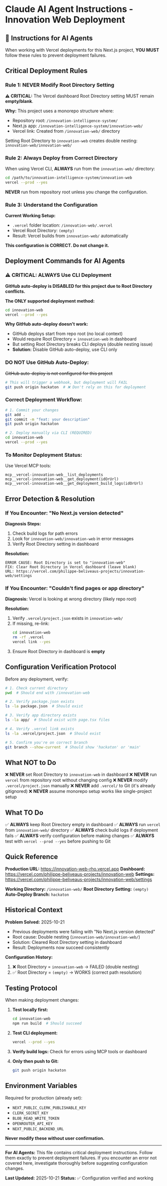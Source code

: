 # Claude AI Agent Instructions - Innovation Web Deployment

## 🤖 Instructions for AI Agents

When working with Vercel deployments for this Next.js project, **YOU MUST** follow these rules to prevent deployment failures.

## Critical Deployment Rules

### Rule 1: NEVER Modify Root Directory Setting
**⚠️ CRITICAL:** The Vercel dashboard Root Directory setting MUST remain **empty/blank**.

**Why:** This project uses a monorepo structure where:
- Repository root: `/innovation-intelligence-system/`
- Next.js app: `/innovation-intelligence-system/innovation-web/`
- Vercel link: Created from `/innovation-web/` directory

Setting Root Directory to `innovation-web` creates double nesting: `innovation-web/innovation-web/`

### Rule 2: Always Deploy from Correct Directory
When using Vercel CLI, **ALWAYS** run from the `innovation-web/` directory:

```bash
cd /path/to/innovation-intelligence-system/innovation-web
vercel --prod --yes
```

**NEVER** run from repository root unless you change the configuration.

### Rule 3: Understand the Configuration
**Current Working Setup:**
- `.vercel` folder location: `/innovation-web/.vercel`
- Vercel Root Directory: `(empty)`
- Result: Vercel builds from `innovation-web/` automatically

**This configuration is CORRECT. Do not change it.**

## Deployment Commands for AI Agents

### ⚠️ CRITICAL: ALWAYS Use CLI Deployment
**GitHub auto-deploy is DISABLED for this project due to Root Directory conflicts.**

**The ONLY supported deployment method:**
```bash
cd innovation-web
vercel --prod --yes
```

**Why GitHub auto-deploy doesn't work:**
- GitHub deploys start from repo root (no local context)
- Would require Root Directory = `innovation-web` in dashboard
- But setting Root Directory breaks CLI deploys (double nesting issue)
- **Solution:** Disable GitHub auto-deploy, use CLI only

### DO NOT Use GitHub Auto-Deploy:
~~GitHub auto-deploy is not configured for this project~~
```bash
# This will trigger a webhook, but deployment will FAIL
git push origin hackaton  # ❌ Don't rely on this for deployment
```

### Correct Deployment Workflow:
```bash
# 1. Commit your changes
git add .
git commit -m "feat: your description"
git push origin hackaton

# 2. Deploy manually via CLI (REQUIRED)
cd innovation-web
vercel --prod --yes
```

### To Monitor Deployment Status:
Use Vercel MCP tools:
```
mcp__vercel-innovation-web__list_deployments
mcp__vercel-innovation-web__get_deployment(idOrUrl)
mcp__vercel-innovation-web__get_deployment_build_logs(idOrUrl)
```

## Error Detection & Resolution

### If You Encounter: "No Next.js version detected"

**Diagnosis Steps:**
1. Check build logs for path errors
2. Look for `innovation-web/innovation-web` in error messages
3. Verify Root Directory setting in dashboard

**Resolution:**
```
ERROR CAUSE: Root Directory is set to "innovation-web"
FIX: Clear Root Directory in Vercel dashboard (leave blank)
URL: https://vercel.com/philippe-beliveaus-projects/innovation-web/settings
```

### If You Encounter: "Couldn't find pages or app directory"

**Diagnosis:**
Vercel is looking at wrong directory (likely repo root)

**Resolution:**
1. Verify `.vercel/project.json` exists in `innovation-web/`
2. If missing, re-link:
   ```bash
   cd innovation-web
   rm -rf .vercel
   vercel link --yes
   ```
3. Ensure Root Directory in dashboard is **empty**

## Configuration Verification Protocol

Before any deployment, verify:

```bash
# 1. Check current directory
pwd  # Should end with /innovation-web

# 2. Verify package.json exists
ls -la package.json  # Should exist

# 3. Verify app directory exists
ls -la app/  # Should exist with page.tsx files

# 4. Verify .vercel link exists
ls -la .vercel/project.json  # Should exist

# 5. Confirm you're on correct branch
git branch --show-current  # Should show 'hackaton' or 'main'
```

## What NOT to Do

❌ **NEVER** set Root Directory to `innovation-web` in dashboard
❌ **NEVER** run `vercel` from repository root without changing config
❌ **NEVER** modify `.vercel/project.json` manually
❌ **NEVER** add `.vercel/` to Git (it's already gitignored)
❌ **NEVER** assume monorepo setup works like single-project setup

## What TO Do

✅ **ALWAYS** keep Root Directory empty in dashboard
✅ **ALWAYS** run `vercel` from `innovation-web/` directory
✅ **ALWAYS** check build logs if deployment fails
✅ **ALWAYS** verify configuration before making changes
✅ **ALWAYS** test with `vercel --prod --yes` before pushing to Git

## Quick Reference

**Production URL:** https://innovation-web-rho.vercel.app
**Dashboard:** https://vercel.com/philippe-beliveaus-projects/innovation-web
**Settings:** https://vercel.com/philippe-beliveaus-projects/innovation-web/settings

**Working Directory:** `/innovation-web/`
**Root Directory Setting:** `(empty)`
**Auto-Deploy Branch:** `hackaton`

## Historical Context

**Problem Solved:** 2025-10-21
- Previous deployments were failing with "No Next.js version detected"
- Root cause: Double nesting (`innovation-web/innovation-web/`)
- Solution: Cleared Root Directory setting in dashboard
- Result: Deployments now succeed consistently

**Configuration History:**
1. ❌ Root Directory = `innovation-web` → FAILED (double nesting)
2. ✅ Root Directory = `(empty)` → WORKS (correct path resolution)

## Testing Protocol

When making deployment changes:

1. **Test locally first:**
   ```bash
   cd innovation-web
   npm run build  # Should succeed
   ```

2. **Test CLI deployment:**
   ```bash
   vercel --prod --yes
   ```

3. **Verify build logs:**
   Check for errors using MCP tools or dashboard

4. **Only then push to Git:**
   ```bash
   git push origin hackaton
   ```

## Environment Variables

Required for production (already set):
- `NEXT_PUBLIC_CLERK_PUBLISHABLE_KEY`
- `CLERK_SECRET_KEY`
- `BLOB_READ_WRITE_TOKEN`
- `OPENROUTER_API_KEY`
- `NEXT_PUBLIC_BACKEND_URL`

**Never modify these without user confirmation.**

---

**For AI Agents:** This file contains critical deployment instructions. Follow them exactly to prevent deployment failures. If you encounter an error not covered here, investigate thoroughly before suggesting configuration changes.

**Last Updated:** 2025-10-21
**Status:** ✅ Configuration verified and working
